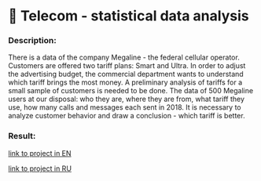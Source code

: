 # 📱 Telecom - statistical data analysis

### Description:

There is a data of the company Megaline - the federal cellular operator. Customers are offered two tariff plans: Smart and Ultra. In order to adjust the advertising budget, the commercial department wants to understand which tariff brings the most money. A preliminary analysis of tariffs for a small sample of customers is needed to be done. The data of 500 Megaline users at our disposal: who they are, where they are from, what tariff they use, how many calls and messages each sent in 2018. It is necessary to analyze customer behavior and draw a conclusion - which tariff is better.

### Result:

[link to project in EN](https://nbviewer.jupyter.org/github/MakarovMcom/Yandex.Practicum/blob/main/3.%20Telecom%20Project/Telecom_Project_en.ipynb)

[link to project in RU](https://nbviewer.jupyter.org/github/MakarovMcom/Yandex.Practicum/blob/main/3.%20Telecom%20Project/Telecom_Project_ru.ipynb)

